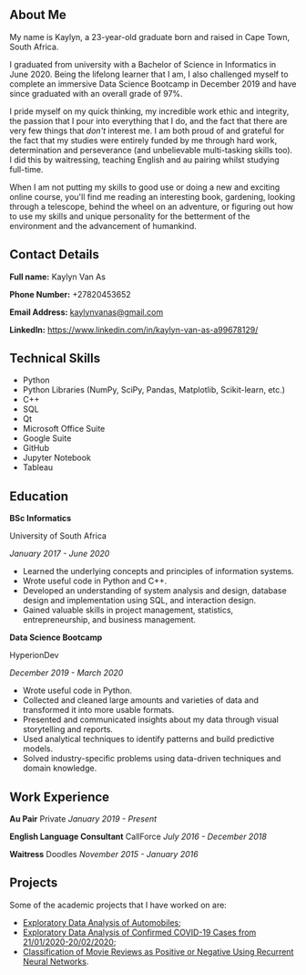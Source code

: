 ## About Me
My name is Kaylyn, a 23-year-old graduate born and raised in Cape Town, South Africa.

I graduated from university with a Bachelor of Science in Informatics in June 2020. Being the lifelong learner that I am, I also challenged myself to complete an immersive Data Science Bootcamp in December 2019 and have since graduated with an overall grade of 97%.

I pride myself on my quick thinking, my incredible work ethic and integrity, the passion that I pour into everything that I do, and the fact that there are very few things that *don't* interest me. I am both proud of and grateful for the fact that my studies were entirely funded by me through hard work, determination and perseverance (and unbelievable multi-tasking skills too). I did this by waitressing, teaching English and au pairing whilst studying full-time.

When I am not putting my skills to good use or doing a new and exciting online course, you'll find me reading an interesting book, gardening, looking through a telescope, behind the wheel on an adventure, or figuring out how to use my skills and unique personality for the betterment of the environment and the advancement of humankind.

## Contact Details
**Full name:** Kaylyn Van As

**Phone Number:** +27820453652

**Email Address:** kaylynvanas@gmail.com

**LinkedIn:** https://www.linkedin.com/in/kaylyn-van-as-a99678129/

## Technical Skills
- Python
- Python Libraries (NumPy, SciPy, Pandas, Matplotlib, Scikit-learn, etc.)
- C++
- SQL
- Qt
- Microsoft Office Suite
- Google Suite
- GitHub
- Jupyter Notebook
- Tableau

## Education
**BSc Informatics**

University of South Africa

*January 2017 - June 2020*

- Learned the underlying concepts and principles of information systems.
- Wrote useful code in Python and C++.
- Developed an understanding of system analysis and design, database design and implementation using SQL, and interaction design.
- Gained valuable skills in project management, statistics, entrepreneurship, and business management.

**Data Science Bootcamp**

HyperionDev

*December 2019 - March 2020*

- Wrote useful code in Python.
- Collected and cleaned large amounts and varieties of data and transformed it into more usable formats.
- Presented and communicated insights about my data through visual storytelling and reports.
- Used analytical techniques to identify patterns and build predictive models.
- Solved industry-specific problems using data-driven techniques and domain knowledge.

## Work Experience
**Au Pair**  Private  *January 2019 - Present*

**English Language Consultant**  CallForce  *July 2016 - December 2018*

**Waitress**  Doodles  *November 2015 - January 2016*

## Projects

Some of the academic projects that I have worked on are:
- [Exploratory Data Analysis of Automobiles](https://github.com/kaylynvanas/automobile_eda);
- [Exploratory Data Analysis of Confirmed COVID-19 Cases from 21/01/2020-20/02/2020](https://github.com/kaylynvanas/covid-19_eda);
- [Classification of Movie Reviews as Positive or Negative Using Recurrent Neural Networks](https://github.com/kaylynvanas/movie-review_rnn).
